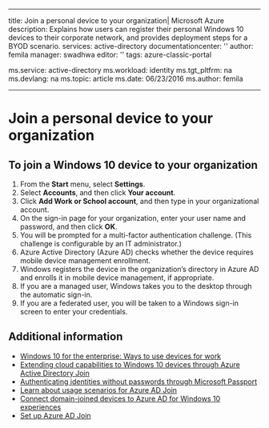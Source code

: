 

---
title: Join a personal device to your organization| Microsoft Azure
description: Explains how users can register their personal Windows 10 devices to their corporate network, and provides deployment steps for a BYOD scenario.
services: active-directory
documentationcenter: ''
author: femila
manager: swadhwa
editor: ''
tags: azure-classic-portal

ms.service: active-directory
ms.workload: identity
ms.tgt_pltfrm: na
ms.devlang: na
ms.topic: article
ms.date: 06/23/2016
ms.author: femila

---
# Join a personal device to your organization
## To join a Windows 10 device to your organization
1. From the **Start** menu, select **Settings**.
2. Select **Accounts**, and then click **Your account**.
3. Click **Add Work or School account**, and then type in your organizational account.
4. On the sign-in page for your organization, enter your user name and password, and then click **OK**.
5. You will be prompted for a multi-factor authentication challenge. (This challenge is configurable by an IT administrator.)
6. Azure Active Directory (Azure AD) checks whether the device requires mobile device management enrollment.
7. Windows registers the device in the organization’s directory in Azure AD and enrolls it in mobile device management, if appropriate.
8. If you are a managed user, Windows takes you to the desktop through the automatic sign-in.
9. If you are a federated user, you will be taken to a Windows sign-in screen to enter your credentials.

## Additional information
* [Windows 10 for the enterprise: Ways to use devices for work](active-directory-azureadjoin-windows10-devices-overview.md)
* [Extending cloud capabilities to Windows 10 devices through Azure Active Directory Join](active-directory-azureadjoin-user-upgrade.md)
* [Authenticating identities without passwords through Microsoft Passport](active-directory-azureadjoin-passport.md)
* [Learn about usage scenarios for Azure AD Join](active-directory-azureadjoin-deployment-aadjoindirect.md)
* [Connect domain-joined devices to Azure AD for Windows 10 experiences](active-directory-azureadjoin-devices-group-policy.md)
* [Set up Azure AD Join](active-directory-azureadjoin-setup.md)

